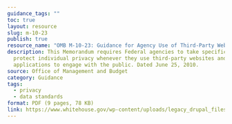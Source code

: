 ```yaml
---
guidance_tags: ""
toc: true
layout: resource
slug: m-10-23
publish: true
resource_name: "OMB M-10-23: Guidance for Agency Use of Third-Party Websites and Applications"
description: This Memorandum requires Federal agencies to take specific steps to
  protect individual privacy whenever they use third-party websites and
  applications to engage with the public. Dated June 25, 2010.
source: Office of Management and Budget
category: Guidance
tags:
  - privacy
  - data standards
format: PDF (9 pages, 78 KB)
link: https://www.whitehouse.gov/wp-content/uploads/legacy_drupal_files/omb/memoranda/2010/m10-23.pdf
---
```

